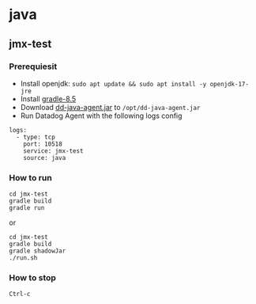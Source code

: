 # java
## jmx-test
### Prerequiesit
* Install openjdk: `sudo apt update && sudo apt install -y openjdk-17-jre`
* Install [gradle-8.5](https://gradle.org/)
* Download [dd-java-agent.jar](https://repo1.maven.org/maven2/com/datadoghq/dd-java-agent/) to `/opt/dd-java-agent.jar`
* Run Datadog Agent with the following logs config
```
logs:
  - type: tcp
    port: 10518
    service: jmx-test
    source: java
```

### How to run
```
cd jmx-test
gradle build
gradle run
```
or
```
cd jmx-test
gradle build
gradle shadowJar
./run.sh
```
### How to stop
```
Ctrl-c
```
